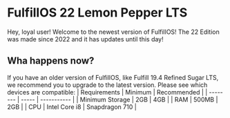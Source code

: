 # FulfillOS 22 Lemon Pepper LTS

Hey, loyal user! Welcome to the newest version of FulfillOS! The 22 Edition was made since 2022 and it has updates until this day!

## Wha happens now?
If you have an older version of FulfillOS, like Fulfill  19.4 Refined Sugar  LTS, we recommend you to upgrade to the latest version. Please see which devices are compatible:
| Requirements | Minimum | Recommended |
| -------- | ----- | ----------- |
| Minimum Storage      | 2GB   | 4GB    |
| RAM       | 500MB  |  2GB           |
| CPU    | Intel Core i8 | Snapdragon 710 |